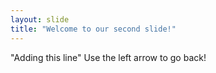 ```yaml
---
layout: slide
title: "Welcome to our second slide!"
---
```

"Adding this line"
Use the left arrow to go back!
